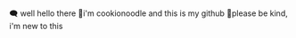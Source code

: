 :left_speech_bubble: well hello there
:green_heart:i'm cookionoodle and this is my github
:seedling:please be kind, i'm new to this
